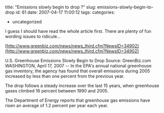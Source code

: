 title: "Emissions slowly begin to drop ?"
slug: emissions-slowly-begin-to-drop
id: 61
date: 2007-04-17 11:00:12
tags: 
categories: 
- uncategorized

I guess I should have read the whole article first. There are plenty of fun wording issues to ridicule...

[http://www.greenbiz.com/news/news_third.cfm?NewsID=34902](http://www.greenbiz.com/news/news_third.cfm?NewsID=34902)

U.S. Greenhouse Emissions Slowly Begin to Drop
Source: GreenBiz.com
WASHINGTON, April 17, 2007 -- In the EPA's annual national greenhouse gas inventory, the agency has found that overall emissions during 2005 increased by less than one percent from the previous year.

The drop follows a steady increase over the last 15 years, when greenhouse gases climbed 16 percent between 1990 and 2005.

The Department of Energy reports that greenhouse gas emissions have risen an average of 1.2 percent per year each year.
